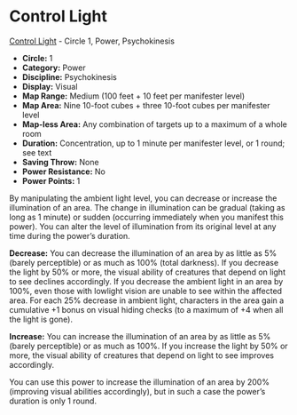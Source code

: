 # Control Light

[Control Light](/Psionics/C/ControlLight.md) - Circle 1, Power, Psychokinesis

- **Circle:** 1
- **Category:** Power
- **Discipline:** Psychokinesis
- **Display:** Visual
- **Map Range:** Medium (100 feet + 10 feet per manifester level)
- **Map Area:** Nine 10-foot cubes + three 10-foot cubes per manifester level
- **Map-less Area:** Any combination of targets up to a maximum of a whole room
- **Duration:** Concentration, up to 1 minute per manifester level, or 1 round; see text
- **Saving Throw:** None
- **Power Resistance:** No
- **Power Points:** 1

By manipulating the ambient light level, you can decrease or increase the illumination of an area. The change in illumination can be gradual (taking as long as 1 minute) or sudden (occurring immediately when you manifest this power). You can alter the level of illumination from its original level at any time during the power’s duration.

**Decrease:** You can decrease the illumination of an area by as little as 5% (barely perceptible) or as much as 100% (total darkness). If you decrease the light by 50% or more, the visual ability of creatures that depend on light to see declines accordingly. If you decrease the ambient light in an area by 100%, even those with lowlight vision are unable to see within the affected area. For each 25% decrease in ambient light, characters in the area gain a cumulative +1 bonus on visual hiding checks (to a maximum of +4 when all the light is gone).

**Increase:** You can increase the illumination of an area by as little as 5% (barely perceptible) or as much as 100%. If you increase the light by 50% or more, the visual ability of creatures that depend on light to see improves accordingly.

You can use this power to increase the illumination of an area by 200%  (improving visual abilities accordingly), but in such a case the power’s duration is only 1 round.
